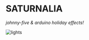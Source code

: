 # SATURNALIA
_johnny-five & arduino holiday effects!_

![lights](http://24.media.tumblr.com/tumblr_mea7zb1Ns41rsgrzwo1_1280.jpg)